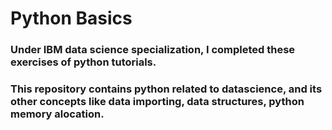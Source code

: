 # Python Basics

### Under IBM data science specialization, I completed these exercises of python tutorials.
### This repository contains python related to datascience, and its other concepts like data importing, data structures, python memory alocation.
